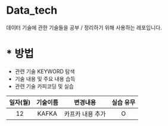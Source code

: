 # Data_tech
데이터 기술에 관한 기술들을 공부 / 정리하기 위해 사용하는 레포입니다.

# * 방법
- 관련 기술 KEYWORD 탐색
- 기술 내용 및 주요 내용 습득
- 관련 기술 카피코딩 및 실습

|일자(월)|기술이름|변경내용|실습 유무|
|:---:|:---:|---|:---:|
|12|KAFKA|카프카 내용 추가|O|

